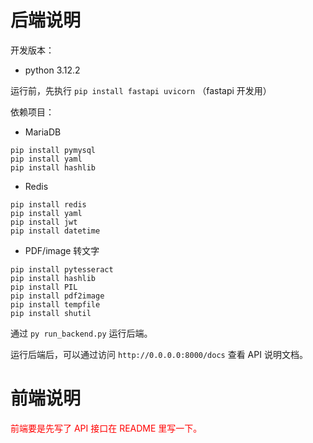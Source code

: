 # 后端说明

开发版本：

- python 3.12.2

运行前，先执行 `pip install fastapi uvicorn` （fastapi 开发用）

依赖项目：

- MariaDB

```
pip install pymysql
pip install yaml
pip install hashlib
```

- Redis

```
pip install redis
pip install yaml
pip install jwt
pip install datetime
```

- PDF/image 转文字

```
pip install pytesseract
pip install hashlib
pip install PIL
pip install pdf2image
pip install tempfile
pip install shutil
```

通过 `py run_backend.py` 运行后端。

运行后端后，可以通过访问 `http://0.0.0.0:8000/docs` 查看 API 说明文档。

# 前端说明

<font color="red">前端要是先写了 API 接口在 README 里写一下。</font>